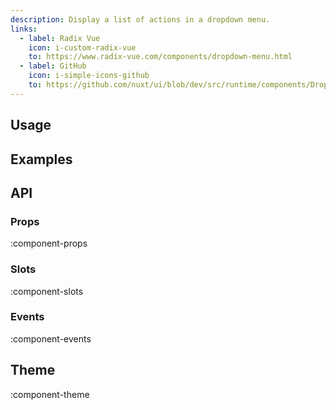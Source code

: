 ```yaml
---
description: Display a list of actions in a dropdown menu.
links:
  - label: Radix Vue
    icon: i-custom-radix-vue
    to: https://www.radix-vue.com/components/dropdown-menu.html
  - label: GitHub
    icon: i-simple-icons-github
    to: https://github.com/nuxt/ui/blob/dev/src/runtime/components/Dropdown.vue
---
```


## Usage

## Examples

## API

### Props

:component-props

### Slots

:component-slots

### Events

:component-events

## Theme

:component-theme
